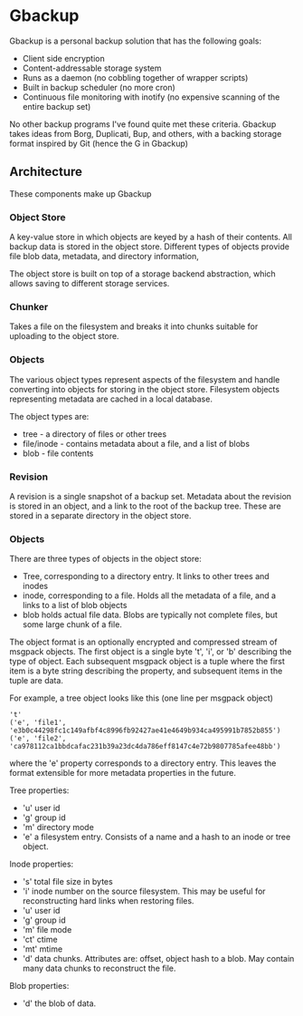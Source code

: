 # Gbackup

Gbackup is a personal backup solution that has the following goals:

* Client side encryption
* Content-addressable storage system
* Runs as a daemon (no cobbling together of wrapper scripts)
* Built in backup scheduler (no more cron)
* Continuous file monitoring with inotify (no expensive scanning of the entire 
backup set)

No other backup programs I've found quite met these criteria. Gbackup takes 
ideas from Borg, Duplicati, Bup, and others, with a backing storage format 
inspired by Git (hence the G in Gbackup)

## Architecture

These components make up Gbackup

### Object Store
A key-value store in which objects are keyed by a hash of their contents. All
backup data is stored in the object store. Different types of objects provide
file blob data, metadata, and directory information,

The object store is built on top of a storage backend abstraction, which 
allows saving to different storage services.

### Chunker
Takes a file on the filesystem and breaks it into chunks suitable for 
uploading to the object store.

### Objects

The various object types represent aspects of the filesystem and handle 
converting into objects for storing in the object store. Filesystem objects 
representing metadata are cached in a local database.

The object types are:
* tree - a directory of files or other trees
* file/inode - contains metadata about a file, and a list of blobs
* blob - file contents

### Revision

A revision is a single snapshot of a backup set. Metadata about the revision 
is stored in an object, and a link to the root of the backup tree. These are 
stored in a separate directory in the object store. 

### Objects

There are three types of objects in the object store:
* Tree, corresponding to a directory entry. It links to other trees and inodes
* inode, corresponding to a file. Holds all the metadata of a file, and a links
  to a list of blob objects
* blob holds actual file data. Blobs are typically not complete files, but some
  large chunk of a file.
  
The object format is an optionally encrypted and compressed stream of msgpack
objects. The first object is a single byte 't', 'i', or 'b' describing the type
of object.
Each subsequent msgpack object is a tuple where the first item is a byte string
describing the property, and subsequent items in the tuple are data.

For example, a tree object looks like this (one line per msgpack object)
```
't'
('e', 'file1', 'e3b0c44298fc1c149afbf4c8996fb92427ae41e4649b934ca495991b7852b855')
('e', 'file2', 'ca978112ca1bbdcafac231b39a23dc4da786eff8147c4e72b9807785afee48bb')
```
where the 'e' property corresponds to a directory entry. This leaves the format
extensible for more metadata properties in the future.

Tree properties:
* 'u' user id
* 'g' group id
* 'm' directory mode
* 'e' a filesystem entry. Consists of a name and a hash to an inode or tree object.

Inode properties:
* 's' total file size in bytes
* 'i' inode number on the source filesystem. This may be useful for reconstructing
  hard links when restoring files.
* 'u' user id
* 'g' group id
* 'm' file mode
* 'ct' ctime
* 'mt' mtime
* 'd' data chunks. Attributes are: offset, object hash to a blob. May contain many
  data chunks to reconstruct the file.

Blob properties:
* 'd' the blob of data.